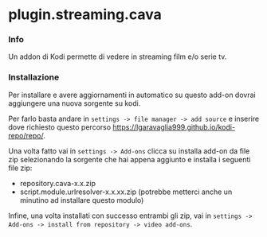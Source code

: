 # plugin.streaming.cava

### Info
Un addon di Kodi permette di vedere in streaming film e/o serie tv.


### Installazione
Per installare e avere aggiornamenti in automatico su questo add-on dovrai aggiungere una nuova sorgente su kodi.

Per farlo basta andare in `settings -> file manager -> add source` e inserire dove richiesto questo percorso https://lgaravaglia999.github.io/kodi-repo/repo/.

Una volta fatto vai in `settings -> Add-ons` clicca su installa add-on da file zip selezionando la sorgente che hai appena aggiunto e installa i seguenti file zip:

- repository.cava-x.x.zip
- script.module.urlresolver-x.x.xx.zip (potrebbe metterci anche un minutino ad installare questo modulo)

Infine, una volta installati con successo entrambi gli zip, vai in `settings -> Add-ons -> install from repository -> video add-ons`.